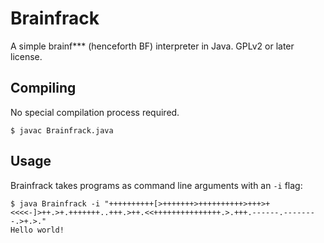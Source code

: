 # Brainfrack

A simple brainf*** (henceforth BF) interpreter in Java. GPLv2 or later
license.

## Compiling

No special compilation process required.


    $ javac Brainfrack.java

## Usage

Brainfrack takes programs as command line arguments with an `-i` flag:

    $ java Brainfrack -i "++++++++++[>+++++++>++++++++++>+++>+<<<<-]>++.>+.+++++++..+++.>++.<<+++++++++++++++.>.+++.------.--------.>+.>."
    Hello world!
